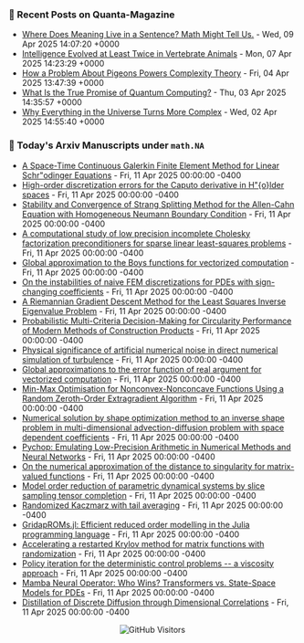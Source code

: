 ### 📝 Recent Posts on Quanta-Magazine
<!-- quanta starts -->
* <a href="https://www.quantamagazine.org/where-does-meaning-live-in-a-sentence-math-might-tell-us-20250409/">Where Does Meaning Live in a Sentence? Math Might Tell Us.</a> - Wed, 09 Apr 2025 14:07:20 +0000
* <a href="https://www.quantamagazine.org/intelligence-evolved-at-least-twice-in-vertebrate-animals-20250407/">Intelligence Evolved at Least Twice in Vertebrate Animals</a> - Mon, 07 Apr 2025 14:23:29 +0000
* <a href="https://www.quantamagazine.org/how-a-problem-about-pigeons-powers-complexity-theory-20250404/">How a Problem About Pigeons Powers Complexity Theory</a> - Fri, 04 Apr 2025 13:47:39 +0000
* <a href="https://www.quantamagazine.org/what-is-the-true-promise-of-quantum-computing-20250403/">What Is the True Promise of Quantum Computing?</a> - Thu, 03 Apr 2025 14:35:57 +0000
* <a href="https://www.quantamagazine.org/why-everything-in-the-universe-turns-more-complex-20250402/">Why Everything in the Universe Turns More Complex</a> - Wed, 02 Apr 2025 14:55:40 +0000
<!-- quanta ends -->


### 📝 Today's Arxiv Manuscripts under ``math.NA``
<!-- arxiv-math-na starts -->
* <a href="https://arxiv.org/abs/2504.07269">A Space-Time Continuous Galerkin Finite Element Method for Linear Schr"odinger Equations</a> - Fri, 11 Apr 2025 00:00:00 -0400
* <a href="https://arxiv.org/abs/2504.07391">High-order discretization errors for the Caputo derivative in H"{o}lder spaces</a> - Fri, 11 Apr 2025 00:00:00 -0400
* <a href="https://arxiv.org/abs/2504.07520">Stability and Convergence of Strang Splitting Method for the Allen-Cahn Equation with Homogeneous Neumann Boundary Condition</a> - Fri, 11 Apr 2025 00:00:00 -0400
* <a href="https://arxiv.org/abs/2504.07580">A computational study of low precision incomplete Cholesky factorization preconditioners for sparse linear least-squares problems</a> - Fri, 11 Apr 2025 00:00:00 -0400
* <a href="https://arxiv.org/abs/2504.07637">Global approximation to the Boys functions for vectorized computation</a> - Fri, 11 Apr 2025 00:00:00 -0400
* <a href="https://arxiv.org/abs/2504.07712">On the instabilities of naive FEM discretizations for PDEs with sign-changing coefficients</a> - Fri, 11 Apr 2025 00:00:00 -0400
* <a href="https://arxiv.org/abs/2504.07809">A Riemannian Gradient Descent Method for the Least Squares Inverse Eigenvalue Problem</a> - Fri, 11 Apr 2025 00:00:00 -0400
* <a href="https://arxiv.org/abs/2504.07850">Probabilistic Multi-Criteria Decision-Making for Circularity Performance of Modern Methods of Construction Products</a> - Fri, 11 Apr 2025 00:00:00 -0400
* <a href="https://arxiv.org/abs/2504.04048">Physical significance of artificial numerical noise in direct numerical simulation of turbulence</a> - Fri, 11 Apr 2025 00:00:00 -0400
* <a href="https://arxiv.org/abs/2504.05068">Global approximations to the error function of real argument for vectorized computation</a> - Fri, 11 Apr 2025 00:00:00 -0400
* <a href="https://arxiv.org/abs/2504.07388">Min-Max Optimisation for Nonconvex-Nonconcave Functions Using a Random Zeroth-Order Extragradient Algorithm</a> - Fri, 11 Apr 2025 00:00:00 -0400
* <a href="https://arxiv.org/abs/2504.07796">Numerical solution by shape optimization method to an inverse shape problem in multi-dimensional advection-diffusion problem with space dependent coefficients</a> - Fri, 11 Apr 2025 00:00:00 -0400
* <a href="https://arxiv.org/abs/2504.07835">Pychop: Emulating Low-Precision Arithmetic in Numerical Methods and Neural Networks</a> - Fri, 11 Apr 2025 00:00:00 -0400
* <a href="https://arxiv.org/abs/2309.01220">On the numerical approximation of the distance to singularity for matrix-valued functions</a> - Fri, 11 Apr 2025 00:00:00 -0400
* <a href="https://arxiv.org/abs/2411.07151">Model order reduction of parametric dynamical systems by slice sampling tensor completion</a> - Fri, 11 Apr 2025 00:00:00 -0400
* <a href="https://arxiv.org/abs/2411.19877">Randomized Kaczmarz with tail averaging</a> - Fri, 11 Apr 2025 00:00:00 -0400
* <a href="https://arxiv.org/abs/2503.15994">GridapROMs.jl: Efficient reduced order modelling in the Julia programming language</a> - Fri, 11 Apr 2025 00:00:00 -0400
* <a href="https://arxiv.org/abs/2503.22631">Accelerating a restarted Krylov method for matrix functions with randomization</a> - Fri, 11 Apr 2025 00:00:00 -0400
* <a href="https://arxiv.org/abs/2301.00419">Policy iteration for the deterministic control problems -- a viscosity approach</a> - Fri, 11 Apr 2025 00:00:00 -0400
* <a href="https://arxiv.org/abs/2410.02113">Mamba Neural Operator: Who Wins? Transformers vs. State-Space Models for PDEs</a> - Fri, 11 Apr 2025 00:00:00 -0400
* <a href="https://arxiv.org/abs/2410.08709">Distillation of Discrete Diffusion through Dimensional Correlations</a> - Fri, 11 Apr 2025 00:00:00 -0400
<!-- arxiv-math-na ends -->

<div align="center">
  
![GitHub Visitors](https://api.visitorbadge.io/api/visitors?path=https%3A%2F%2Fgithub.com%2Flowrank&label=profile%20views&labelColor=%231e1e2e&countColor=%23cba6f7)



</div>
